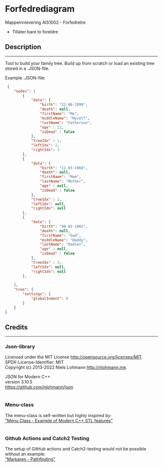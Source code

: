 # Forfedrediagram
Mappeinnlevering AIS1002 - Forfedretre <br>

* Tillater bare to foreldre

## Description

---
Tool to build your family tree. Build up from scratch or load an existing tree stored in a .JSON-file. <br>

Example .JSON-file:

``` json
 {
    "nodes": [
        {
            "data": {
                "birth": "22-06-1999",
                "death": null,
                "firstName": "Me",
                "middleName": "Myself",
                "lastName": "Fatherson",
                "age" : 22,
                "isDead" : false
            },
            "treeIdx" : 1,
            "leftIdx": 2,
            "rightIdx": 3
        },
        {
            "data": {
                "birth": "11-03-1968",
                "death": null,
                "firstName": "Mom",
                "lastName": "Mother",
                "age" : null,
                "isDead" : false
            },
            "treeIdx" : 2,
            "leftIdx": null,
            "rightIdx": null
        },
        {
            "data": {
                "birth": "08-02-1965",
                "death": null,
                "firstName": "Dad",
                "middleName": "Daddy",
                "lastName": "Dadsen",
                "age" : null,
                "isDead" : false
            },
            "treeIdx" : 3,
            "leftIdx": null,
            "rightIdx": null
        },
        
    ],
    "tree": {
        "settings": {
            "globalIndent": 8
        }
    }
}

```




## Credits

---
### Json-library
Licensed under the MIT License <http://opensource.org/licenses/MIT>. <br>
SPDX-License-Identifier: MIT <br>
Copyright (c) 2013-2022 Niels Lohmann <http://nlohmann.me>. 

JSON for Modern C++ <br>
version 3.10.5 <br>
https://github.com/nlohmann/json <br><br>

### Menu-class
The menu-class is self-written but highly inspired by: <br> 
["Menu Class - Example of Modern C++ STL features"](https://www.cppstories.com/2018/07/menu-cpp17-example/) <br><br>


### Github Actions and Catch2 Testing
The setup of GitHub actions and Catch2-testing would not be possible without an example: <br> 
["Markaren - Pathfinding"](https://github.com/AIS1002-OOP/Pathfinding) <br>



